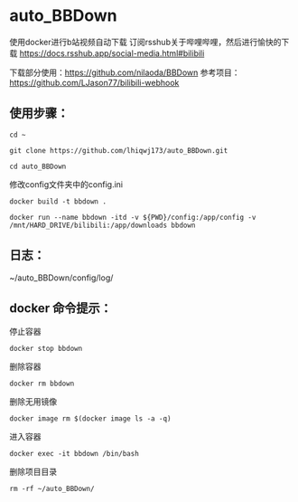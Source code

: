 # auto_BBDown
使用docker进行b站视频自动下载
订阅rsshub关于哔哩哔哩，然后进行愉快的下载
https://docs.rsshub.app/social-media.html#bilibili

下载部分使用：https://github.com/nilaoda/BBDown
参考项目：https://github.com/LJason77/bilibili-webhook

## 使用步骤：
```shell
cd ~
```
```shell
git clone https://github.com/lhiqwj173/auto_BBDown.git
```
```shell
cd auto_BBDown
```
修改config文件夹中的config.ini
```shell
docker build -t bbdown .
```
```shell
docker run --name bbdown -itd -v ${PWD}/config:/app/config -v /mnt/HARD_DRIVE/bilibili:/app/downloads bbdown
```
## 日志：
~/auto_BBDown/config/log/


## docker 命令提示：

停止容器
```shell
docker stop bbdown
```
删除容器
```shell
docker rm bbdown
```
删除无用镜像
```shell
docker image rm $(docker image ls -a -q)
```
进入容器
```shell
docker exec -it bbdown /bin/bash
```
删除项目目录
```shell
rm -rf ~/auto_BBDown/
```
